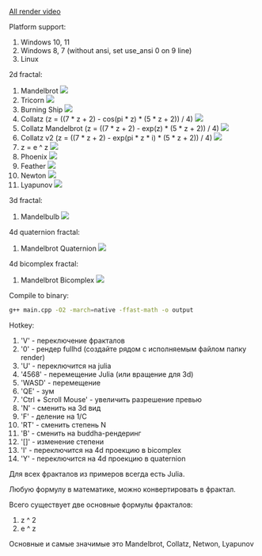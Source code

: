 <a href="https://disk.yandex.ru/d/brVJGswcmuE39g">All render video</a>

Platform support:
1. Windows 10, 11
2. Windows 8, 7 (without ansi, set use_ansi 0 on 9 line)
3. Linux

2d fractal:
1. Mandelbrot
![](render/pic0.png)
2. Tricorn
![](render/pic1.png)
3. Burning Ship
![](render/pic2.png)
4. Collatz (z = ((7 * z + 2) - cos(pi * z) * (5 * z + 2)) / 4)
![](render/pic3.png)
5. Collatz Mandelbrot (z = ((7 * z + 2) - exp(z) * (5 * z + 2)) / 4)
![](render/pic4.png)
6. Collatz v2 (z = ((7 * z + 2) - exp(pi * z * i) * (5 * z + 2)) / 4)
![](render/pic5.png)
6. z = e ^ z
![](render/pic6.png)
7. Phoenix
![](render/pic7.png)
8. Feather
![](render/pic8.png)
9. Newton
![](render/pic9.png)
10. Lyapunov
![](render/pic10.png)

3d fractal:
1. Mandelbulb
![](render/pic11.png)

4d quaternion fractal:
1. Mandelbrot Quaternion
![](render/pic12.png)

4d bicomplex fractal:
1. Mandelbrot Bicomplex
![](render/pic13.png)

Compile to binary:
```bash
g++ main.cpp -O2 -march=native -ffast-math -o output
```

Hotkey:
1. 'V' - переключение фракталов
2. '0' - рендер fullhd (создайте рядом с исполняемым файлом папку render)
3. 'U' - переключится на julia
4. '4568' - перемещение Julia (или вращение для 3d)
5. 'WASD' - перемещение
6. 'QE' - зум
7. 'Ctrl + Scroll Mouse' - увеличить разрешение превью
8. 'N' - сменить на 3d вид
9. 'F' - деление на 1/C
10. 'RT' - сменить степень N
11. 'B' - сменить на buddha-рендеринг
12. '[]' - изменение степени
13. 'I' - переключится на 4d проекцию в bicomplex
14. 'Y' - переключится на 4d проекцию в quaternion

Для всех фракталов из примеров всегда есть Julia.

Любую формулу в математике, можно конвертировать в фрактал.

Всего существует две основные формулы фракталов:
1. z ^ 2
2. e ^ z

Основные и самые значимые это Mandelbrot, Collatz, Netwon, Lyapunov

